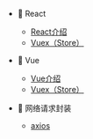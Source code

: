  * 📑 React
   * [React介绍](react.md)
   * [Vuex（Store）](vuex.md)


 * 📑 Vue
   * [Vue介绍](vue.md)
   * [Vuex（Store）](vuex.md)

* 🌹 网络请求封装
   * [axios](request.md)


 


